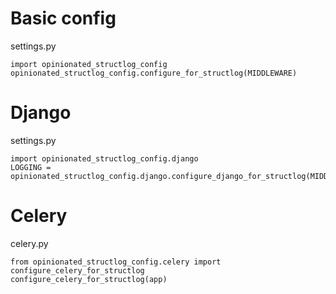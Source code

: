 # Basic config

settings.py

```
import opinionated_structlog_config
opinionated_structlog_config.configure_for_structlog(MIDDLEWARE)
```
# Django

settings.py

```
import opinionated_structlog_config.django
LOGGING = opinionated_structlog_config.django.configure_django_for_structlog(MIDDLEWARE)
```

# Celery

celery.py

```
from opinionated_structlog_config.celery import configure_celery_for_structlog
configure_celery_for_structlog(app)
```
